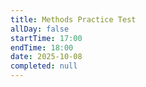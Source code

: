 ```yaml
---
title: Methods Practice Test
allDay: false
startTime: 17:00
endTime: 18:00
date: 2025-10-08
completed: null
---
```

